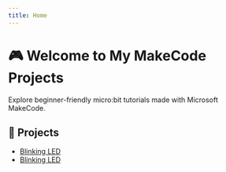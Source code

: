 ```yaml
---
title: Home
---
```


# 🎮 Welcome to My MakeCode Projects

Explore beginner-friendly micro:bit tutorials made with Microsoft MakeCode.

## 🔗 Projects

- [Blinking LED](blinking-led.md)
- [Blinking LED](README.md.md)

